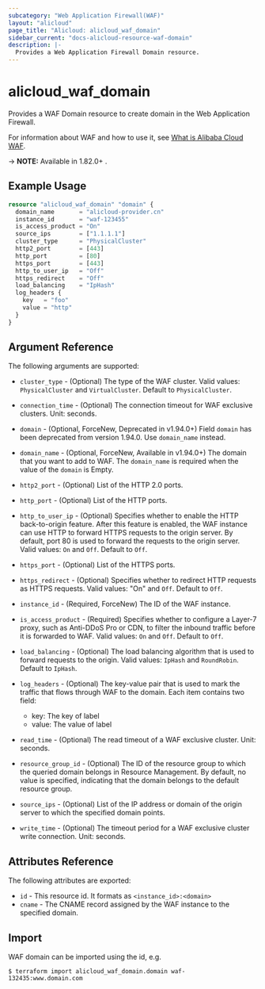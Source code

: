 ```yaml
---
subcategory: "Web Application Firewall(WAF)"
layout: "alicloud"
page_title: "Alicloud: alicloud_waf_domain"
sidebar_current: "docs-alicloud-resource-waf-domain"
description: |-
  Provides a Web Application Firewall Domain resource.
---
```


# alicloud\_waf\_domain

Provides a WAF Domain resource to create domain in the Web Application Firewall.

For information about WAF and how to use it, see [What is Alibaba Cloud WAF](https://www.alibabacloud.com/help/doc-detail/28517.htm).

-> **NOTE:** Available in 1.82.0+ .

## Example Usage

```terraform
resource "alicloud_waf_domain" "domain" {
  domain_name       = "alicloud-provider.cn"
  instance_id       = "waf-123455"
  is_access_product = "On"
  source_ips        = ["1.1.1.1"]
  cluster_type      = "PhysicalCluster"
  http2_port        = [443]
  http_port         = [80]
  https_port        = [443]
  http_to_user_ip   = "Off"
  https_redirect    = "Off"
  load_balancing    = "IpHash"
  log_headers {
    key   = "foo"
    value = "http"
  }
}
```
## Argument Reference

The following arguments are supported:

* `cluster_type` - (Optional) The type of the WAF cluster. Valid values: `PhysicalCluster` and `VirtualCluster`. Default to `PhysicalCluster`.
* `connection_time` - (Optional) The connection timeout for WAF exclusive clusters. Unit: seconds.
* `domain` - (Optional, ForceNew, Deprecated in v1.94.0+)  Field `domain` has been deprecated from version 1.94.0. Use `domain_name` instead.
* `domain_name` - (Optional, ForceNew, Available in v1.94.0+) The domain that you want to add to WAF. The `domain_name` is required when the value of the `domain`  is Empty.
* `http2_port` - (Optional) List of the HTTP 2.0 ports.
* `http_port` - (Optional) List of the HTTP ports.
* `http_to_user_ip` - (Optional) Specifies whether to enable the HTTP back-to-origin feature. After this feature is enabled, the WAF instance can use HTTP to forward HTTPS requests to the origin server. 
By default, port 80 is used to forward the requests to the origin server. Valid values: `On` and `Off`. Default to `Off`.
* `https_port` - (Optional) List of the HTTPS ports.
* `https_redirect` - (Optional) Specifies whether to redirect HTTP requests as HTTPS requests. Valid values: "On" and `Off`. Default to `Off`.
* `instance_id` - (Required, ForceNew) The ID of the WAF instance.
* `is_access_product` - (Required) Specifies whether to configure a Layer-7 proxy, such as Anti-DDoS Pro or CDN, to filter the inbound traffic before it is forwarded to WAF. Valid values: `On` and `Off`. Default to `Off`.
* `load_balancing` - (Optional) The load balancing algorithm that is used to forward requests to the origin. Valid values: `IpHash` and `RoundRobin`. Default to `IpHash`.
* `log_headers` - (Optional) The key-value pair that is used to mark the traffic that flows through WAF to the domain. Each item contains two field:
   * key: The key of label
   * value: The value of label
   
* `read_time` - (Optional) The read timeout of a WAF exclusive cluster. Unit: seconds.
* `resource_group_id` - (Optional) The ID of the resource group to which the queried domain belongs in Resource Management. By default, no value is specified, indicating that the domain belongs to the default resource group.
* `source_ips` - (Optional) List of the IP address or domain of the origin server to which the specified domain points.
* `write_time` - (Optional) The timeout period for a WAF exclusive cluster write connection. Unit: seconds.
			
## Attributes Reference

The following attributes are exported:

* `id` - This resource id. It formats as `<instance_id>:<domain>`
* `cname` - The CNAME record assigned by the WAF instance to the specified domain.

## Import

WAF domain can be imported using the id, e.g.

```shell
$ terraform import alicloud_waf_domain.domain waf-132435:www.domain.com
```
